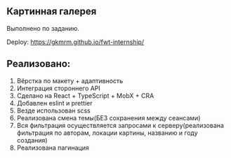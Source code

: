 ## Картинная галерея
Выполнено по заданию.

Deploy: https://gkmrm.github.io/fwt-internship/

## Реализовано:
1) Вёрстка по макету + адаптивность
2) Интеграция стороннего API
3) Сделано на React + TypeScript + MobX + CRA
4) Добавлен eslint и prettier
5) Везде использован scss
6) Реализована смена темы(БЕЗ сохранения между сеансами)
7) Вся фильтрация осуществляется запросами к серверу(реализована фильтрация по авторам, локации картины, названию и году создания)
8) Реализована пагинация
